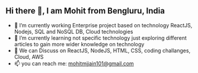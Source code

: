 ## Hi there 👋, I am Mohit from Bengluru, India

- 🔭 I’m currently working Enterprise project based on technology ReactJS, Nodejs, SQL and NoSQL DB, Cloud technologies
- 🌱 I’m currently learning not specific technology just exploring different articles to gain more wider knowledge on technology
- 💬 We can Discuss on ReactJS, NodeJS, HTML, CSS, coding challanges, Cloud, AWS
- 📫 you can reach me: mohitmjjain101@gmail.com


